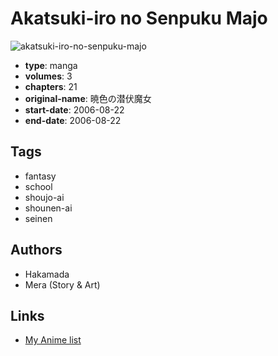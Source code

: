 # Akatsuki-iro no Senpuku Majo

![akatsuki-iro-no-senpuku-majo](https://cdn.myanimelist.net/images/manga/2/165151.jpg)

-   **type**: manga
-   **volumes**: 3
-   **chapters**: 21
-   **original-name**: 暁色の潜伏魔女
-   **start-date**: 2006-08-22
-   **end-date**: 2006-08-22

## Tags

-   fantasy
-   school
-   shoujo-ai
-   shounen-ai
-   seinen

## Authors

-   Hakamada
-   Mera (Story & Art)

## Links

-   [My Anime list](https://myanimelist.net/manga/93461/Akatsuki-iro_no_Senpuku_Majo)
